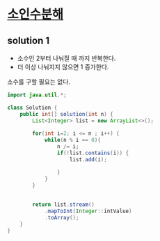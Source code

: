 # [소인수분해](https://programmers.co.kr/learn/courses/30/lessons/120852)

## solution 1

- 소수인 2부터 나눠질 때 까지 반복한다.
- 더 이상 나눠지지 않으면 1 증가한다. 


소수를 구할 필요는 없다.


````java
import java.util.*;

class Solution {
    public int[] solution(int n) {
        List<Integer> list = new ArrayList<>();
        
        for(int i=2; i <= n ; i++) {
            while(n % i == 0){
                n /= i;
                if(!list.contains(i)) {
                    list.add(i);

                }
            }
        }
      
        
        return list.stream()
            .mapToInt(Integer::intValue) 
            .toArray();
    }
}
````

